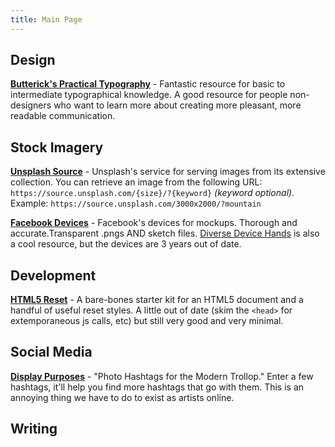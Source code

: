 ```yaml
---
title: Main Page
---
```


## Design
**[Butterick's Practical Typography](https://practicaltypography.com)** -
Fantastic resource for basic to intermediate typographical knowledge. A good resource for people non-designers who want to learn more about creating more pleasant, more readable communication.

## Stock Imagery
**[Unsplash Source](https://source.unsplash.com)** -
Unsplash's service for serving images from its extensive collection. You can retrieve an image from the following URL: `https://source.unsplash.com/{size}/?{keyword}` *(keyword optional).* Example:
`https://source.unsplash.com/3000x2000/?mountain`

**[Facebook Devices](http://design.facebook.com/devices)** -
Facebook's devices for mockups. Thorough and accurate.Transparent .pngs AND sketch files. [Diverse Device Hands](https://facebook.design/handskit) is also a cool resource, but the devices are 3 years out of date.

## Development
**[HTML5 Reset](https://github.com/murtaugh/HTML5-Reset)** -
A bare-bones starter kit for an HTML5 document and a handful of useful reset styles. A little out of date (skim the `<head>` for extemporaneous js calls, etc) but still very good and very minimal.

## Social Media
**[Display Purposes](https://displaypurposes.com)** -
"Photo Hashtags for the Modern Trollop." Enter a few hashtags, it'll help you find more hashtags that go with them. This is an annoying thing we have to do to exist as artists online.

## Writing
**[]()**
